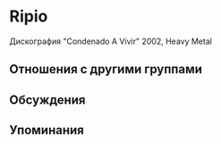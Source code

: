 # Ripio

Дискография
"Condenado A Vivir" 2002, Heavy Metal

## Отношения с другими группами


## Обсуждения


## Упоминания

